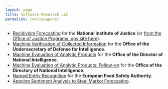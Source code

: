 ```yaml
---
layout: page
title: Software Research LLC
permalink: /whitepapers/
---
```


 - <a href="/nij-writeup.pdf">Recidivism Forecasting</a> for the <b>National Institute of Justice</b> (or <a href="https://www.ojp.gov/pdffiles1/nij/grants/305041.pdf">from the Office of Justice Programs .gov site here</a>).
 - <a href="/xamine-writeup.pdf">Machine Verification of Collected Information</a> for the <b>Office of the Undersecretary of Defense for Intelligence</b>.
 - <a href="/odni-writeup.pdf">Machine Evaluation of Analytic Products</a> for the <b>Office of the Director of National Intelligence</b>.
 - <a href="/xtend-followup-writeup.pdf">Machine Evaluation of Analytic Products: Follow-on</a> for the <b>Office of the Directory of National Intelligence</b>.
 - <a href="/efsa-writeup.pdf">Named Entity Recognition</a> for the <b>European Food Safety Authority</b>.
 - <a href="/metal-writeup.pdf">Appying Sentiment Analysis to Steel Market Forecsating</a>.
